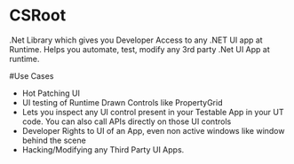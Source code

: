 # CSRoot
.Net Library which gives you Developer Access to any  .NET UI app at Runtime. Helps you automate, test, modify any 3rd party  .Net UI App at runtime. 


#Use Cases
- Hot Patching UI
- UI testing of Runtime Drawn Controls like PropertyGrid
- Lets you inspect any UI control present in your Testable App  in your UT code. You can also call APIs directly on those UI controls
- Developer Rights to UI of an App, even non active windows like window behind the scene
- Hacking/Modifying any Third Party UI Apps.


